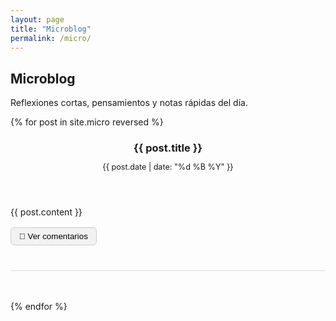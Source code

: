 ```yaml
---
layout: page
title: "Microblog"
permalink: /micro/
---
```


<h2>Microblog</h2>
<p class="micro-intro">Reflexiones cortas, pensamientos y notas rápidas del día.</p>

<div class="micro-timeline">
 {% for post in site.micro reversed %}
<article class="micro-entry" style="margin-bottom: 3rem; border-bottom: 1px solid #ddd; padding-bottom: 1.5rem;">
  <header>
    <h3 style="margin-bottom: 0.3rem;">{{ post.title }}</h3>
    <p class="text-muted" style="font-size: 0.9em;">{{ post.date | date: "%d %B %Y" }}</p>
  </header>

  <div class="micro-content" style="margin-bottom: 1rem;">
    {{ post.content }}
  </div>

  <!-- 🔹 Botón para cargar comentarios -->
  <button class="load-comments-btn" 
          data-post-id="{{ post.url | slugify }}" 
          data-post-url="{{ post.url }}" 
          style="background-color:#f2f2f2; border:1px solid #ccc; border-radius:6px; padding:0.4rem 0.8rem; cursor:pointer;">
    💬 Ver comentarios
  </button>

  <div id="graphcomment-{{ post.url | slugify }}" style="margin-top: 1rem;"></div>
</article>
{% endfor %}

<!-- 🔹 Script global para carga diferida -->
<script type="text/javascript">
document.addEventListener('DOMContentLoaded', function() {
  const buttons = document.querySelectorAll('.load-comments-btn');
  buttons.forEach(function(btn) {
    btn.addEventListener('click', function() {
      const postId = btn.dataset.postId;
      const postUrl = btn.dataset.postUrl;
      const container = document.getElementById('graphcomment-' + postId);

      if (container.innerHTML.trim() !== '') return; // ya cargado

      // Configura los parámetros de GraphComment para este post
      window["gc_params_" + postId] = {
        graphcomment_id: "josedanois", // 👈 tu GraphComment ID
        page_id: postUrl,
        fixed_header_height: 0
      };

      const s = document.createElement('script');
      s.type = 'text/javascript';
      s.async = true;
      s.src = 'https://graphcomment.com/js/integration.js?' + Date.now();
      s.onload = function() { window.gc_params = window["gc_params_" + postId]; };
      container.appendChild(s);

      // Cambia el texto del botón
      btn.textContent = "💬 Comentarios cargados";
      btn.disabled = true;
      btn.style.opacity = "0.7";
    });
  });
});
</script>
